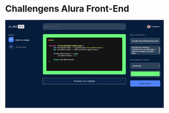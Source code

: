 # **Challengens Alura Front-End**
<img src=".github/md/telacadastro.png" alt="Tela de cadastro dos projeto">